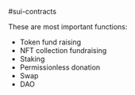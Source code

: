 #sui-contracts

These are most important functions:
- Token fund raising
- NFT collection fundraising
- Staking
- Permissionless donation
- Swap
- DAO
